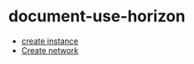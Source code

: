 # document-use-horizon

- [create instance](./create%20instance/readme.md)
- [ Create network](./create%20network/readme.md)
